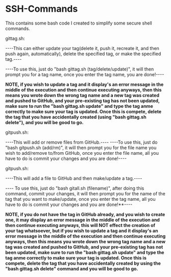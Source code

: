 # SSH-Commands
This contains some bash code I created to simplify some secure shell commands.

gittag.sh:

----This can either update your tag(delete it, push it, recreate it, and then push again, automatically), delete the specified tag, or make the specified tag.----

----To use this, just do "bash gittag.sh (tag/delete/update)", it will then prompt you for a tag name, once you enter the tag name, you are done!----

**NOTE, if you wish to update a tag and it display's an error message in the middle of the execution and then continue executing anyways, then this means you wrote down the wrong tag name and a new tag was created and pushed to GitHub, and your pre-existing tag has not been updated, make sure to run the "bash gittag.sh update" and type the tag anme correctly to make sure your tag is updated. Once this is compete, delete the tag that you have accidentally created (using "bash gittag.sh delete"), and you will be good to go.**

gitpush.sh:

----This will add or remove files from GitHub.----
----To use this, just do "bash gitpush.sh (add/rm)", it will then prompt you for the file name you wish to add/remove to/from GitHub, once you enter the file name, all you have to do is commit your changes and you are done!----


gitpush.sh:

----This will add a file to GitHub and then make/update a tag.----

---- To use this, just do "bash gitall.sh (filename)", after doing this command, commit your changes, it will then prompt you for the name of the tag that you want to make/update, once you enter the tag name, all you have to do is commit your changes and you are done!**----

**NOTE, if you do not have the tag in GitHub already, and you wish to create one, it may display an error message in the middle of the execution and then continue executing anyways, this will NOT effect the creation of your tag whatsoever, but if you wish to update a tag and it display's an error message in the middle of the execution and then continue executing anyways, then this means you wrote down the wrong tag name and a new tag was created and pushed to GitHub, and your pre-existing tag has not been updated, make sure to run the "bash gittag.sh update" and type the tag anme correctly to make sure your tag is updated. Once this is compete, delete the tag that you have accidentally created by using the "bash gittag.sh delete" command and you will be good to go.**
